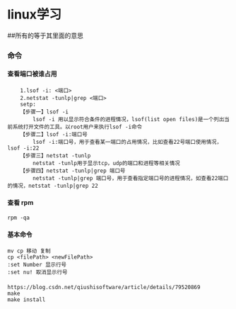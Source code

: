 # linux学习
##所有的<cszd>等于其里面的意思
### 命令
####  查看端口被谁占用
        1.lsof -i: <端口>
        2.netstat -tunlp|grep <端口>
        setp:
        【步骤一】lsof -i
            lsof -i 用以显示符合条件的进程情况，lsof(list open files)是一个列出当前系统打开文件的工具。以root用户来执行lsof -i命令
        【步骤二】lsof -i:端口号
            lsof -i:端口号，用于查看某一端口的占用情况，比如查看22号端口使用情况，lsof -i:22
        【步骤三】netstat -tunlp
            netstat -tunlp用于显示tcp，udp的端口和进程等相关情况
        【步骤四】netstat -tunlp|grep 端口号
            netstat -tunlp|grep 端口号，用于查看指定端口号的进程情况，如查看22端口的情况，netstat -tunlp|grep 22

####  查看 rpm
    rpm -qa 

#### 基本命令
    mv cp 移动 复制
    cp <filePath> <newFilePath>
    :set Number 显示行号
    :set nu! 取消显示行号
####
    https://blog.csdn.net/qiushisoftware/article/details/79520869
    make
    make install